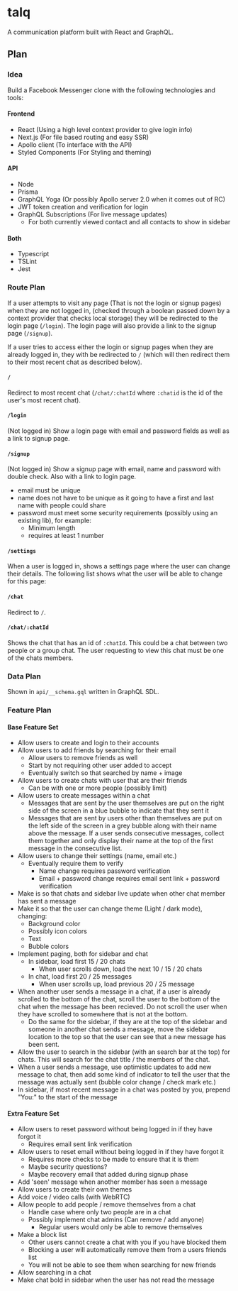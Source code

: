 # talq

A communication platform built with React and GraphQL.

## Plan

### Idea

Build a Facebook Messenger clone with the following technologies and tools:

#### Frontend

- React (Using a high level context provider to give login info)
- Next.js (For file based routing and easy SSR)
- Apollo client (To interface with the API)
- Styled Components (For Styling and theming)

#### API

- Node
- Prisma
- GraphQL Yoga (Or possibly Apollo server 2.0 when it comes out of RC)
- JWT token creation and verification for login
- GraphQL Subscriptions (For live message updates)
  - For both currently viewed contact and all contacts to show in sidebar

#### Both

- Typescript
- TSLint
- Jest

### Route Plan

If a user attempts to visit any page (That is not the login or signup pages)
when they are not logged in, (checked through a boolean passed down by a context
provider that checks local storage) they will be redirected to the login page
(`/login`). The login page will also provide a link to the signup page
(`/signup`).

If a user tries to access either the login or signup pages when they are already
logged in, they with be redirected to `/` (which will then redirect them to
their most recent chat as described below).

#### `/`

Redirect to most recent chat (`/chat/:chatId` where `:chatid` is the id of the
user's most recent chat).

#### `/login`

(Not logged in) Show a login page with email and password fields as well as a
link to signup page.

#### `/signup`

(Not logged in) Show a signup page with email, name and password with double
check. Also with a link to login page.

- email must be unique
- name does not have to be unique as it going to have a first and last name with
  people could share
- password must meet some security requirements (possibly using an existing
  lib), for example:
  - Minimum length
  - requires at least 1 number

#### `/settings`

When a user is logged in, shows a settings page where the user can change their
details. The following list shows what the user will be able to change for this
page:

#### `/chat`

Redirect to `/`.

#### `/chat/:chatId`

Shows the chat that has an id of `:chatId`. This could be a chat between two
people or a group chat. The user requesting to view this chat must be one of the
chats members.

### Data Plan

Shown in `api/__schema.gql` written in GraphQL SDL.

### Feature Plan

#### Base Feature Set

- Allow users to create and login to their accounts
- Allow users to add friends by searching for their email
  - Allow users to remove friends as well
  - Start by not requiring other user added to accept
  - Eventually switch so that searched by name + image
- Allow users to create chats with user that are their friends
  - Can be with one or more people (possibly limit)
- Allow users to create messages within a chat
  - Messages that are sent by the user themselves are put on the right side of
    the screen in a blue bubble to indicate that they sent it
  - Messages that are sent by users other than themselves are put on the left
    side of the screen in a grey bubble along with their name above the message.
    If a user sends consecutive messages, collect them together and only display
    their name at the top of the first message in the consecutive list.
- Allow users to change their settings (name, email etc.)
  - Eventually require them to verify
    - Name change requires password verification
    - Email + password change requires email sent link + password verification
- Make is so that chats and sidebar live update when other chat member has sent
  a message
- Make it so that the user can change theme (Light / dark mode), changing:
  - Background color
  - Possibly icon colors
  - Text
  - Bubble colors
- Implement paging, both for sidebar and chat
  - In sidebar, load first 15 / 20 chats
    - When user scrolls down, load the next 10 / 15 / 20 chats
  - In chat, load first 20 / 25 messages
    - When user scrolls up, load previous 20 / 25 message
- When another user sends a message in a chat, if a user is already scrolled to
  the bottom of the chat, scroll the user to the bottom of the chat when the
  message has been recieved. Do not scroll the user when they have scrolled to
  somewhere that is not at the bottom.
  - Do the same for the sidebar, if they are at the top of the sidebar and
    someone in another chat sends a message, move the sidebar location to the
    top so that the user can see that a new message has been sent.
- Allow the user to search in the sidebar (with an search bar at the top) for
  chats. This will search for the chat title / the members of the chat.
- When a user sends a message, use optimistic updates to add new message to
  chat, then add some kind of indicator to tell the user that the message was
  actually sent (bubble color change / check mark etc.)
- In sidebar, if most recent message in a chat was posted by you, prepend "You:"
  to the start of the message

#### Extra Feature Set

- Allow users to reset password without being logged in if they have forgot it
  - Requires email sent link verification
- Allow users to reset email without being logged in if they have forgot it
  - Requires more checks to be made to ensure that it is them
  - Maybe security questions?
  - Maybe recovery email that added during signup phase
- Add 'seen' message when another member has seen a message
- Allow users to create their own themes
- Add voice / video calls (with WebRTC)
- Allow people to add people / remove themselves from a chat
  - Handle case where only two people are in a chat
  - Possibly implement chat admins (Can remove / add anyone)
    - Regular users would only be able to remove themselves
- Make a block list
  - Other users cannot create a chat with you if you have blocked them
  - Blocking a user will automatically remove them from a users friends list
  - You will not be able to see them when searching for new friends
- Allow searching in a chat
- Make chat bold in sidebar when the user has not read the message
